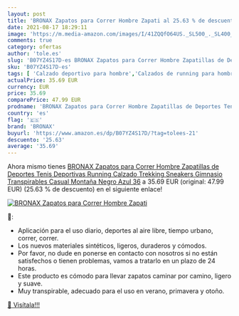```yaml
---
layout: post
title: 'BRONAX Zapatos para Correr Hombre Zapati al 25.63 % de descuento'
date: 2021-08-17 18:29:11
image: 'https://m.media-amazon.com/images/I/41ZQQfO64US._SL500_._SL400_.jpg'
comments: true
category: ofertas
author: 'tole.es'
slug: 'B07YZ4S17D-es BRONAX Zapatos para Correr Hombre Zapatillas de Deportes...'
sku: 'B07YZ4S17D-es'
tags: [ 'Calzado deportivo para hombre','Calzados de running para hombre','Calzados para correr en asfalto para hombre','Zapatillas y calzado deportivo para hombre','Zapatos','Zapatos para hombre','Zapatos y complementos','bronax','zapatos', ]
actualPrice: 35.69 EUR
currency: EUR
price: 35.69
comparePrice: 47.99 EUR
prodname: 'BRONAX Zapatos para Correr Hombre Zapatillas de Deportes Tenis Deportivas Running Calzado Trekking Sneakers Gimnasio Transpirables Casual Montaña Negro Azul 36'
country: 'es'
flag: '🇪🇸'
brand: 'BRONAX'
buyurl: 'https://www.amazon.es/dp/B07YZ4S17D/?tag=tolees-21'
descuento: '25.63'
average: '35.69'
---
```


Ahora mismo tienes [BRONAX Zapatos para Correr Hombre Zapatillas de Deportes Tenis Deportivas Running Calzado Trekking Sneakers Gimnasio Transpirables Casual Montaña Negro Azul 36](https://www.amazon.es/dp/B07YZ4S17D/?tag=tolees-21) a 35.69 EUR (original: 47.99 EUR) (25.63 %  de descuento) en el siguiente enlace!

[![BRONAX Zapatos para Correr Hombre Zapati](https://m.media-amazon.com/images/I/41ZQQfO64US._SL500_._SL400_.jpg)](https://www.amazon.es/dp/B07YZ4S17D/?tag=tolees-21)

🔎:

- Aplicación para el uso diario, deportes al aire libre, tiempo urbano, correr, correr.
- Los nuevos materiales sintéticos, ligeros, duraderos y cómodos.
- Por favor, no dude en ponerse en contacto con nosotros si no están satisfechos o tienen problemas, vamos a tratarlo en un plazo de 24 horas.
- Este producto es cómodo para llevar zapatos caminar por camino, ligero y suave.
- Muy transpirable, adecuado para el uso en verano, primavera y otoño.

[🛒 Visítala!!!](https://www.amazon.es/dp/B07YZ4S17D/?tag=tolees-21)
